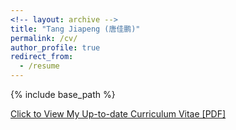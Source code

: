 ```yaml
---
<!-- layout: archive -->
title: "Tang Jiapeng (唐佳鹏)"
permalink: /cv/
author_profile: true
redirect_from:
  - /resume
---
```


{% include base_path %}

[Click to View My Up-to-date Curriculum Vitae [PDF]](http://tangjiapeng.github.io/files/JiapengTang_CV.pdf)

